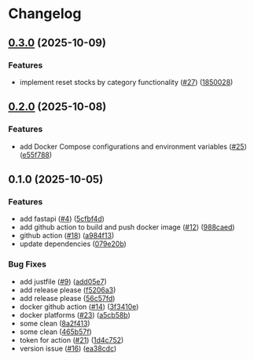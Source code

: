 # Changelog

## [0.3.0](https://github.com/julienpillaud/levindorge/compare/0.2.0...0.3.0) (2025-10-09)


### Features

* implement reset stocks by category functionality ([#27](https://github.com/julienpillaud/levindorge/issues/27)) ([1850028](https://github.com/julienpillaud/levindorge/commit/1850028c12d5c4b321c4af18360e3602c60da59e))

## [0.2.0](https://github.com/julienpillaud/levindorge/compare/0.1.0...0.2.0) (2025-10-08)


### Features

* add Docker Compose configurations and environment variables ([#25](https://github.com/julienpillaud/levindorge/issues/25)) ([e55f788](https://github.com/julienpillaud/levindorge/commit/e55f78834267f946704a20a41938e172da1b59ef))

## 0.1.0 (2025-10-05)


### Features

* add fastapi ([#4](https://github.com/julienpillaud/levindorge/issues/4)) ([5cfbf4d](https://github.com/julienpillaud/levindorge/commit/5cfbf4d3cf05589db33eaadaf5588b6245b9ffef))
* add github action to build and push docker image ([#12](https://github.com/julienpillaud/levindorge/issues/12)) ([988caed](https://github.com/julienpillaud/levindorge/commit/988caed2baed7e47ebfa91f599df855cdd215bb8))
* github action ([#18](https://github.com/julienpillaud/levindorge/issues/18)) ([a984f13](https://github.com/julienpillaud/levindorge/commit/a984f135b01ac868775a7f4b845c1192b5faeea6))
* update dependencies ([079e20b](https://github.com/julienpillaud/levindorge/commit/079e20bc187e03928267b28723e510ce4aec7076))


### Bug Fixes

* add justfile ([#9](https://github.com/julienpillaud/levindorge/issues/9)) ([add05e7](https://github.com/julienpillaud/levindorge/commit/add05e7dbc49b54ac1ed21c246ee4f4b98b694c1))
* add release please ([f5206a3](https://github.com/julienpillaud/levindorge/commit/f5206a38e1ed3ca7dbd21bc22aae203c15c38a37))
* add release please ([56c57fd](https://github.com/julienpillaud/levindorge/commit/56c57fd112c323460adf14eb6e772521c6e9c1b6))
* docker github action ([#14](https://github.com/julienpillaud/levindorge/issues/14)) ([3f3410e](https://github.com/julienpillaud/levindorge/commit/3f3410eef28394fe83276c7764a7021bcc7ed2a2))
* docker platforms ([#23](https://github.com/julienpillaud/levindorge/issues/23)) ([a5cb58b](https://github.com/julienpillaud/levindorge/commit/a5cb58bf1b2b68bee3a1e0be268936750f82b2f5))
* some clean ([8a2f413](https://github.com/julienpillaud/levindorge/commit/8a2f413553d673bb6974608c87217452ec1a5957))
* some clean ([465b57f](https://github.com/julienpillaud/levindorge/commit/465b57f1d237b2cb40c913b26c14a434968493bf))
* token for action ([#21](https://github.com/julienpillaud/levindorge/issues/21)) ([1d4c752](https://github.com/julienpillaud/levindorge/commit/1d4c7522f5b26742f455af7e08e669d980a5b5aa))
* version issue ([#16](https://github.com/julienpillaud/levindorge/issues/16)) ([ea38cdc](https://github.com/julienpillaud/levindorge/commit/ea38cdcf89f783df15ee1904d89844c706e106bf))
